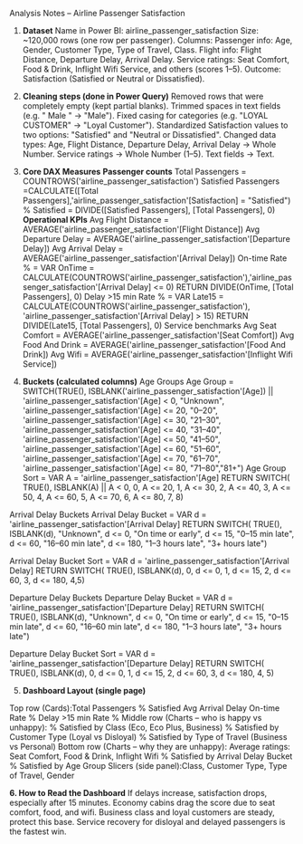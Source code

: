 Analysis Notes – Airline Passenger Satisfaction
1. **Dataset**
Name in Power BI: airline_passenger_satisfaction
Size: ~120,000 rows (one row per passenger).
Columns:
Passenger info: Age, Gender, Customer Type, Type of Travel, Class.
Flight info: Flight Distance, Departure Delay, Arrival Delay.
Service ratings: Seat Comfort, Food & Drink, Inflight Wifi Service, and others (scores 1–5).
Outcome: Satisfaction (Satisfied or Neutral or Dissatisfied).
2. **Cleaning steps (done in Power Query)**
Removed rows that were completely empty (kept partial blanks).
Trimmed spaces in text fields (e.g. " Male " → "Male").
Fixed casing for categories (e.g. "LOYAL CUSTOMER" → "Loyal Customer").
Standardized Satisfaction values to two options: "Satisfied" and "Neutral or Dissatisfied".
Changed data types:
Age, Flight Distance, Departure Delay, Arrival Delay → Whole Number.
Service ratings → Whole Number (1–5).
Text fields → Text.
3. **Core DAX Measures**
**Passenger counts**
Total Passengers = COUNTROWS('airline_passenger_satisfaction')
Satisfied Passengers =CALCULATE([Total Passengers],'airline_passenger_satisfaction'[Satisfaction] = "Satisfied")
% Satisfied = DIVIDE([Satisfied Passengers], [Total Passengers], 0)
**Operational KPIs**
Avg Flight Distance = AVERAGE('airline_passenger_satisfaction'[Flight Distance])
Avg Departure Delay = AVERAGE('airline_passenger_satisfaction'[Departure Delay])
Avg Arrival Delay = AVERAGE('airline_passenger_satisfaction'[Arrival Delay])
On-time Rate % = VAR OnTime = CALCULATE(COUNTROWS('airline_passenger_satisfaction'),'airline_passenger_satisfaction'[Arrival Delay] <= 0) RETURN DIVIDE(OnTime, [Total Passengers], 0)
Delay >15 min Rate % = VAR Late15 = CALCULATE(COUNTROWS('airline_passenger_satisfaction'), 'airline_passenger_satisfaction'[Arrival Delay] > 15)
RETURN DIVIDE(Late15, [Total Passengers], 0) Service benchmarks
Avg Seat Comfort = AVERAGE('airline_passenger_satisfaction'[Seat Comfort])
Avg Food And Drink = AVERAGE('airline_passenger_satisfaction'[Food And Drink])
Avg Wifi = AVERAGE('airline_passenger_satisfaction'[Inflight Wifi Service])

4. **Buckets (calculated columns)**
Age Groups
Age Group = SWITCH(TRUE(), ISBLANK('airline_passenger_satisfaction'[Age]) || 'airline_passenger_satisfaction'[Age] < 0, "Unknown", 'airline_passenger_satisfaction'[Age] <= 20, "0–20",
'airline_passenger_satisfaction'[Age] <= 30, "21–30",
'airline_passenger_satisfaction'[Age] <= 40, "31–40",
'airline_passenger_satisfaction'[Age] <= 50, "41–50",
'airline_passenger_satisfaction'[Age] <= 60, "51–60",
'airline_passenger_satisfaction'[Age] <= 70, "61–70",
'airline_passenger_satisfaction'[Age] <= 80, "71–80","81+")
Age Group Sort = VAR A = 'airline_passenger_satisfaction'[Age]
RETURN
SWITCH(
    TRUE(),
    ISBLANK(A) || A < 0, 0,
    A <= 20, 1,
    A <= 30, 2,
    A <= 40, 3,
    A <= 50, 4,
    A <= 60, 5,
    A <= 70, 6,
    A <= 80, 7, 8)
   
Arrival Delay Buckets
Arrival Delay Bucket = VAR d = 'airline_passenger_satisfaction'[Arrival Delay]
RETURN
SWITCH(
    TRUE(),
    ISBLANK(d), "Unknown",
    d <= 0, "On time or early",
    d <= 15, "0–15 min late",
    d <= 60, "16–60 min late",
    d <= 180, "1–3 hours late", "3+ hours late")

Arrival Delay Bucket Sort =
VAR d = 'airline_passenger_satisfaction'[Arrival Delay]
RETURN
SWITCH(
    TRUE(),
    ISBLANK(d), 0,
    d <= 0, 1,
    d <= 15, 2,
    d <= 60, 3,
    d <= 180, 4,5)

Departure Delay Buckets
Departure Delay Bucket = VAR d = 'airline_passenger_satisfaction'[Departure Delay]
RETURN
SWITCH(
    TRUE(),
    ISBLANK(d), "Unknown",
    d <= 0, "On time or early",
    d <= 15, "0–15 min late",
    d <= 60, "16–60 min late",
    d <= 180, "1–3 hours late",
    "3+ hours late")

Departure Delay Bucket Sort =
VAR d = 'airline_passenger_satisfaction'[Departure Delay]
RETURN
SWITCH(
    TRUE(),
    ISBLANK(d), 0,
    d <= 0, 1,
    d <= 15, 2,
    d <= 60, 3,
    d <= 180, 4, 5)

5. **Dashboard Layout (single page)**

Top row (Cards):Total Passengers
% Satisfied
Avg Arrival Delay
On-time Rate %
Delay >15 min Rate %
Middle row (Charts – who is happy vs unhappy):
% Satisfied by Class (Eco, Eco Plus, Business)
% Satisfied by Customer Type (Loyal vs Disloyal)
% Satisfied by Type of Travel (Business vs Personal)
Bottom row (Charts – why they are unhappy):
Average ratings: Seat Comfort, Food & Drink, Inflight Wifi
% Satisfied by Arrival Delay Bucket
% Satisfied by Age Group
Slicers (side panel):Class, Customer Type, Type of Travel, Gender

**6. How to Read the Dashboard**
If delays increase, satisfaction drops, especially after 15 minutes.
Economy cabins drag the score due to seat comfort, food, and wifi.
Business class and loyal customers are steady, protect this base.
Service recovery for disloyal and delayed passengers is the fastest win.
